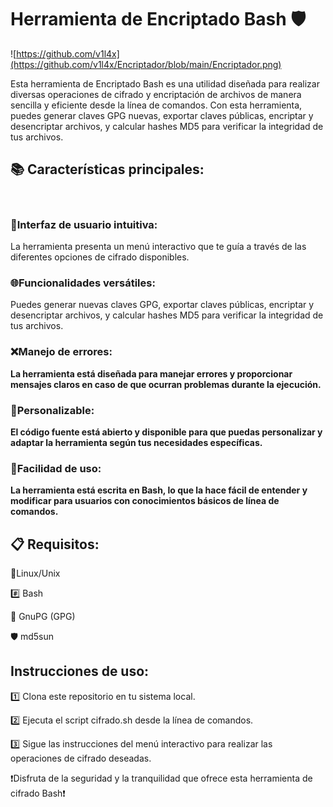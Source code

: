 # Herramienta de Encriptado Bash 🛡️

![https://github.com/v1l4x](https://github.com/v1l4x/Encriptador/blob/main/Encriptador.png)


Esta herramienta de Encriptado Bash es una utilidad diseñada para realizar diversas operaciones de cifrado y encriptación de archivos de manera sencilla y eficiente desde la línea de comandos. Con esta herramienta, puedes generar claves GPG nuevas, exportar claves públicas, encriptar y desencriptar archivos, y calcular hashes MD5 para verificar la integridad de tus archivos.

## 📚 Características principales:
</br>

### 🚦**Interfaz de usuario intuitiva:**
La herramienta presenta un menú interactivo que te guía a través de las diferentes opciones de cifrado disponibles.
</br>
### 🌐**Funcionalidades versátiles:**
Puedes generar nuevas claves GPG, exportar claves públicas, encriptar y desencriptar archivos, y calcular hashes MD5 para verificar la integridad de tus archivos.
</br>
### ❌**Manejo de errores:** 
**La herramienta está diseñada para manejar errores y proporcionar mensajes claros en caso de que ocurran problemas durante la ejecución.**
</br>
### 🔄**Personalizable:**
**El código fuente está abierto y disponible para que puedas personalizar y adaptar la herramienta según tus necesidades específicas.**
</br>
### 🎯**Facilidad de uso:**
**La herramienta está escrita en Bash, lo que la hace fácil de entender y modificar para usuarios con conocimientos básicos de línea de comandos.**


## 📋 Requisitos:

🐧Linux/Unix

#️⃣ Bash 

💾 GnuPG (GPG)

🛡️ md5sun

## Instrucciones de uso:

1️⃣ Clona este repositorio en tu sistema local.

2️⃣ Ejecuta el script cifrado.sh desde la línea de comandos.

3️⃣ Sigue las instrucciones del menú interactivo para realizar las operaciones de cifrado deseadas.

❗️Disfruta de la seguridad y la tranquilidad que ofrece esta herramienta de cifrado Bash❗️
